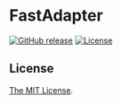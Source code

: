 
FastAdapter
==========================
[![GitHub release](https://img.shields.io/badge/gradle-0.1.5-blue.svg)](https://github.com/aizuzi/FastAdapter/releases) [![License](https://img.shields.io/badge/license-Apache%202-4EB1BA.svg)](https://www.apache.org/licenses/LICENSE-2.0.html)


## License

[The MIT License](LICENSE).
